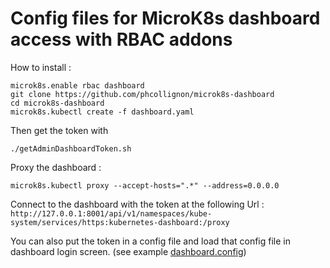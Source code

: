 # Config files for MicroK8s dashboard access with RBAC addons 

How to install :

```
microk8s.enable rbac dashboard
git clone https://github.com/phcollignon/microk8s-dashboard
cd microk8s-dashboard
microk8s.kubectl create -f dashboard.yaml
``` 

Then get the token with 

```
./getAdminDashboardToken.sh
```

Proxy the dashboard :
```
microk8s.kubectl proxy --accept-hosts=".*" --address=0.0.0.0
```

Connect to the dashboard with the token at the following Url :
`http://127.0.0.1:8001/api/v1/namespaces/kube-system/services/https:kubernetes-dashboard:/proxy`

You can also put the token in a config file and load that config file in dashboard login screen. (see example [dashboard.config](dashboard.config))
